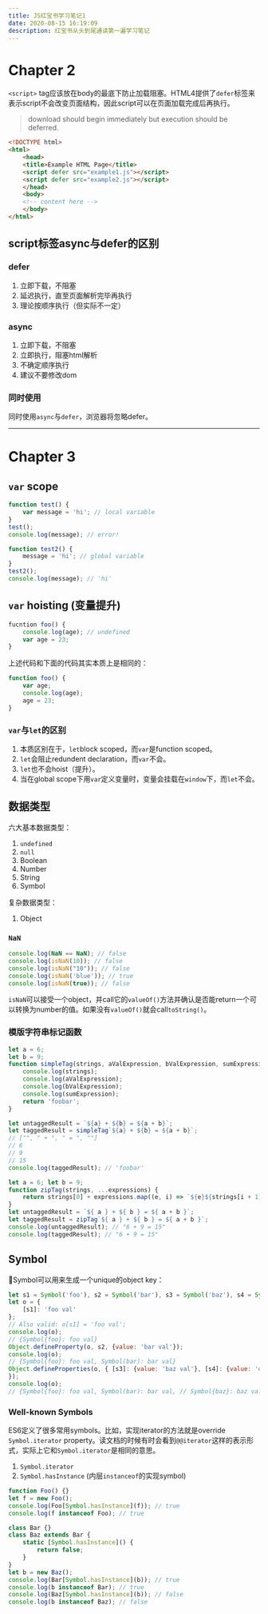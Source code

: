 ```yaml
---
title: JS红宝书学习笔记1
date: 2020-08-15 16:19:09
description: 红宝书从头到尾通读第一遍学习笔记
---
```


# Chapter 2

`<script>` tag应该放在body的最底下防止加载阻塞。HTML4提供了`defer`标签来表示script不会改变页面结构，因此script可以在页面加载完成后再执行。
> download should begin immediately but execution should be deferred.
```html
<!DOCTYPE html> 
<html>
    <head>
    <title>Example HTML Page</title>
    <script defer src="example1.js"></script> 
    <script defer src="example2.js"></script> 
    </head>
    <body>
    <!-- content here -->
    </body>
</html>
```

## script标签async与defer的区别
### defer
1. 立即下载，不阻塞
2. 延迟执行，直至页面解析完毕再执行
3. 理论按顺序执行（但实际不一定）

### async
1. 立即下载，不阻塞
2. 立即执行，阻塞html解析
3. 不确定顺序执行
4. 建议不要修改dom

### 同时使用
同时使用`async`与`defer`，浏览器将忽略defer。

---

# Chapter 3

## `var` scope
```javascript
function test() {
    var message = 'hi'; // local variable
}
test();
console.log(message); // error!

function test2() {
    message = 'hi'; // global variable
}
test2();
console.log(message); // 'hi'
```

## `var` hoisting (变量提升)
```javascript
fucntion foo() {
    console.log(age); // undefined
    var age = 23; 
}
```
上述代码和下面的代码其实本质上是相同的：
```javascript
function foo() {
    var age;
    console.log(age);
    age = 23;
}
```

### `var`与`let`的区别
1. 本质区别在于，`let`block scoped，而`var`是function scoped。
2. `let`会阻止redundent declaration，而`var`不会。
3. `let`也不会hoist（提升）。
4. 当在global scope下用`var`定义变量时，变量会挂载在`window`下，而`let`不会。

## 数据类型
六大基本数据类型：
1. `undefined`
2. `null`
3. Boolean
4. Number
5. String
6. Symbol

复杂数据类型：
1. Object

### `NaN`

```javascript
console.log(NaN == NaN); // false
console.log(isNaN(10)); // false
console.log(isNaN("10")); // false
console.log(isNaN('blue')); // true
console.log(isNaN(true)); // false
```

`isNaN`可以接受一个object，并call它的`valueOf()`方法并确认是否能return一个可以转换为number的值。如果没有`valueOf()`就会call`toString()`。

### 模版字符串标记函数

```javascript
let a = 6;
let b = 9;
function simpleTag(strings, aValExpression, bValExpression, sumExpression) {
    console.log(strings);
    console.log(aValExpression);
    console.log(bValExpression);
    console.log(sumExpression);
    return 'foobar';
}

let untaggedResult = `${a} + ${b} = ${a + b}`;
let taggedResult = simpleTag`${a} + ${b} = ${a + b}`;
// ["", " + ", " = ", ""]
// 6
// 9
// 15
console.log(taggedResult); // 'foobar'
```

```javascript
let a = 6; let b = 9;
function zipTag(strings, ...expressions) { 
    return strings[0] + expressions.map((e, i) => `${e}${strings[i + 1]}`).join('');
}
let untaggedResult = `${ a } + ${ b } = ${ a + b }`;
let taggedResult = zipTag`${ a } + ${ b } = ${ a + b }`;
console.log(untaggedResult); // "6 + 9 = 15" 
console.log(taggedResult); // "6 + 9 = 15"
```

## Symbol
Symbol可以用来生成一个unique的object key：
```javascript
let s1 = Symbol('foo'), s2 = Symbol('bar'), s3 = Symbol('baz'), s4 = Symbol('qux');
let o = {
    [s1]: 'foo val'
};
// Also valid: o[s1] = 'foo val';
console.log(o);
// {Symbol{foo}: foo val}
Object.defineProperty(o, s2, {value: 'bar val'});
console.log(o);
// {Symbol{foo}: foo val, Symbol(bar): bar val}
Object.defineProperties(o, { [s3]: {value: 'baz val'}, [s4]: {value: 'qux val'}
});
console.log(o);
// {Symbol{foo}: foo val, Symbol(bar): bar val, // Symbol{baz}: baz val, Symbol(qux): qux val}
```

### Well-known Symbols
ES6定义了很多常用symbols。比如，实现iterator的方法就是override `Symbol.iterator` property。读文档的时候有时会看到`@@iterator`这样的表示形式，实际上它和`Symbol.iterator`是相同的意思。

1. `Symbol.iterator`
2. `Symbol.hasInstance` (内层`instanceof`的实现symbol)
```javascript
function Foo() {}
let f = new Foo();
console.log(Foo[Symbol.hasInstance](f)); // true
console.log(f instanceof Foo); // true

class Bar {}
class Baz extends Bar {
    static [Symbol.hasInstance]() {
        return false;
    }
}
let b = new Baz();
console.log(Bar[Symbol.hasInstance](b)); // true
console.log(b instanceof Bar); // true
console.log(Baz[Symbol.hasInstance](b)); // false
console.log(b instanceof Baz); // false
```